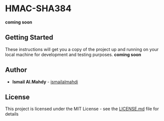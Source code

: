 # HMAC-SHA384

**coming soon**

## Getting Started

These instructions will get you a copy of the project up and running on your local machine for development and testing purposes. **coming soon**

## Author

* **Ismail Al.Mahdy**  - [ismailalmahdi](https://github.com/ismailalmahdi)

## License

This project is licensed under the MIT License - see the [LICENSE.md](LICENSE.md) file for details
